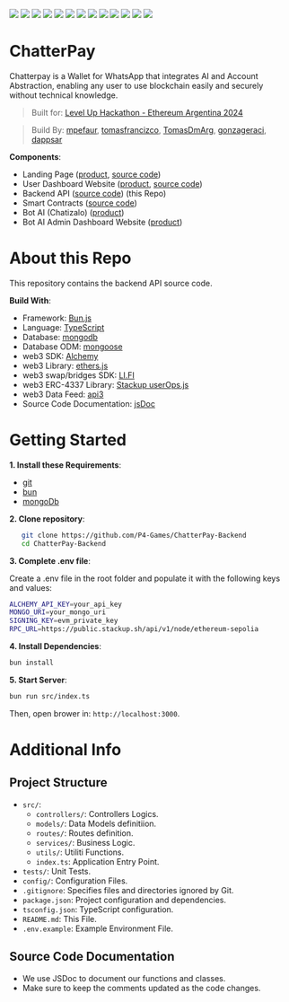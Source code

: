 ![](https://img.shields.io/badge/Python-informational?style=flat&logo=python&logoColor=white&color=6aa6f8)
![](https://img.shields.io/badge/Bun.js-informational?style=flat&logo=bun&logoColor=white&color=6aa6f8)
![](https://img.shields.io/badge/Typescript-informational?style=flat&logo=typescript&logoColor=white&color=6aa6f8)
![](https://img.shields.io/badge/Fastify-informational?style=flat&logo=fastify&logoColor=white&color=6aa6f8)
![](https://img.shields.io/badge/MongoDb-informational?style=flat&logo=mongodb&logoColor=white&color=6aa6f8)
![](https://img.shields.io/badge/Mongoose-informational?style=flat&logo=mongoose&logoColor=white&color=6aa6f8)
![](https://img.shields.io/badge/Alchemy-informational?style=flat&logo=alchemy&logoColor=white&color=6aa6f8)
![](https://img.shields.io/badge/Web3-informational?style=flat&logo=web3&logoColor=white&color=6aa6f8)
![](https://img.shields.io/badge/Ethers.js-informational?style=flat&logo=ethersjs&logoColor=white&color=6aa6f8)
![](https://img.shields.io/badge/LI.FI-informational?style=flat&logo=li.fi&logoColor=white&color=6aa6f8)
![](https://img.shields.io/badge/api3-informational?style=flat&logo=api3&logoColor=white&color=6aa6f8)
![](https://img.shields.io/badge/jsdoc-informational?style=flat&logo=jsdoc&logoColor=white&color=6aa6f8)
![](https://img.shields.io/badge/userOps.js-informational?style=flat&logo=useropsjs&logoColor=white&color=6aa6f8)


# ChatterPay


Chatterpay is a Wallet for WhatsApp that integrates AI and Account Abstraction, enabling any user to use blockchain easily and securely without technical knowledge.

> Built for: [Level Up Hackathon - Ethereum Argentina 2024](https://ethereumargentina.org/) 

> Build By: [mpefaur](https://github.com/mpefaur), [tomasfrancizco](https://github.com/tomasfrancizco), [TomasDmArg](https://github.com/TomasDmArg), [gonzageraci](https://github.com/gonzageraci),  [dappsar](https://github.com/dappsar)

__Components__:

- Landing Page ([product](https://chatterpay-front-ylswtey2za-uc.a.run.app/), [source code](https://github.com/P4-Games/ChatterPay))
- User Dashboard Website ([product](https://chatterpay-front-ylswtey2za-uc.a.run.app/dashboard), [source code](https://github.com/P4-Games/ChatterPay))
- Backend API ([source code](https://github.com/P4-Games/ChatterPay-Backend))  (this Repo)
- Smart Contracts ([source code](https://github.com/P4-Games/NoF-Smart-Contracts))
- Bot AI (Chatizalo) ([product](https://chatizalo.com/))
- Bot AI Admin Dashboard Website ([product](https://app.chatizalo.com/))


# About this Repo

This repository contains the backend API source code.

__Build With__:

- Framework: [Bun.js](https://bun.sh/)
- Language: [TypeScript](https://www.typescriptlang.org)
- Database: [mongodb](https://www.mongodb.com)
- Database ODM: [mongoose](https://mongoosejs.com/)
- web3 SDK: [Alchemy](https://www.alchemy.com/sdk)
- web3 Library: [ethers.js](https://docs.ethers.org/v5/)
- web3 swap/bridges SDK: [LI.FI](https://li.fi/sdk/)
- web3 ERC-4337 Library: [Stackup userOps.js](https://github.com/stackup-wallet/userop.js#readme)
- web3 Data Feed: [api3](https://api3.org/)
- Source Code Documentation: [jsDoc](https://jsdoc.app/)

# Getting Started

__1. Install these Requirements__:

- [git](https://git-scm.com/)
- [bun](https://bun.sh/)
- [mongoDb](https://www.mongodb.com/docs/manual/installation/)


__2. Clone repository__:

```bash
   git clone https://github.com/P4-Games/ChatterPay-Backend
   cd ChatterPay-Backend
```

__3. Complete .env file__: 

Create a .env file in the root folder and populate it with the following keys and values:

```bash
ALCHEMY_API_KEY=your_api_key
MONGO_URI=your_mongo_uri
SIGNING_KEY=evm_private_key
RPC_URL=https://public.stackup.sh/api/v1/node/ethereum-sepolia
```

__4. Install Dependencies__:

```bash
bun install
```

__5. Start Server__:

```bash
bun run src/index.ts
```

Then, open brower in: `http://localhost:3000`.


# Additional Info

## Project Structure

- `src/`:
  - `controllers/`: Controllers Logics.
  - `models/`: Data Models definitiion.
  - `routes/`: Routes definition.
  - `services/`: Business Logic.
  - `utils/`: Utiliti Functions.
  - `index.ts`: Application Entry Point.
- `tests/`: Unit Tests.
- `config/`: Configuration Files.
- `.gitignore`: Specifies files and directories ignored by Git.
- `package.json`: Project configuration and dependencies.
- `tsconfig.json`: TypeScript configuration.
- `README.md`: This File.
- `.env.example`: Example Environment File.


## Source Code Documentation

- We use JSDoc to document our functions and classes.
- Make sure to keep the comments updated as the code changes.